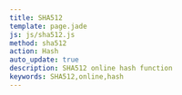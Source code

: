 ```yaml
---
title: SHA512
template: page.jade
js: js/sha512.js
method: sha512
action: Hash
auto_update: true
description: SHA512 online hash function
keywords: SHA512,online,hash
---
```

